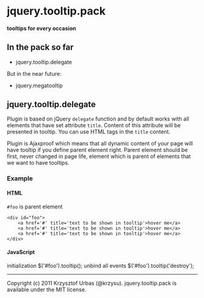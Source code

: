 jquery.tooltip.pack
===================
#### tooltips for every occasion ####


In the pack so far
------------------

-   jquery.tooltip.delegate

But in the near future:

-   jquery.megatooltip


jquery.tooltip.delegate
-----------------------
Plugin is based on jQuery `delegate` function and by default works with all elements that have set attribute `title`.
Content of this attribute will be presented in tooltip. You can use HTML tags in the `title` content.

Plugin is Ajaxproof which means that all dynamic content of your page will have tooltip if you define parent element right.
Parent element should be first, never changed in page life, element which is parent of elements that we want to have tooltips.

### Example ###

#### HTML ####
`#foo` is parent element

	<div id="foo">
		<a href='#' title='text to be shown in tooltip'>hover me</a>
		<a href='#' title='text to be shown in tooltip'>hover me</a>
		<a href='#' title='text to be shown in tooltip'>hover me</a>
	</div>
	
#### JavaScript ####
initialization
	$('#foo').tooltip();
unbind all events
	$('#foo').tooltip('destroy');

	
* * *
Copyright (c) 2011 Krzysztof Urbas (@krzysu). jquery.tooltip.pack is available under the MIT license.